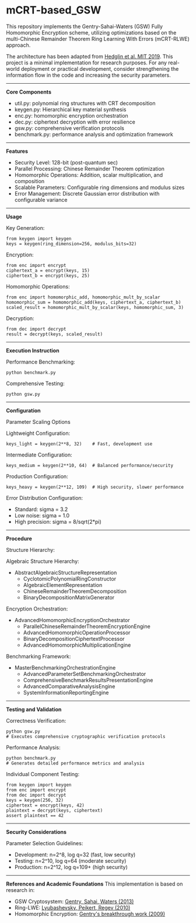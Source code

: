# mCRT-based_GSW

This repository implements the Gentry-Sahai-Waters (GSW) Fully Homomorphic Encryption scheme, utilizing optimizations based on the multi-Chinese Remainder Theorem Ring Learning With Errors (mCRT-RLWE) approach. 

The architecture has been adapted from [Hedglin et al. MIT 2019](https://github.com/hedglinnolan/GSW-Homomorphic-Encryption-Python). This project is a minimal implementation for research purposes. For any real-world deployment or practical development, consider strengthening the information flow in the code and increasing the security parameters.  

-----------------------------

**Core Components**
- util.py: polynomial ring structures with CRT decomposition
- keygen.py: Hierarchical key material synthesis  
- enc.py: homomorphic encryption orchestration
- dec.py: ciphertext decryption with error resilience
- gsw.py: comprehensive verification protocols
- benchmark.py: performance analysis and optimization framework

-----------------------------

**Features**
- Security Level: 128-bit (post-quantum sec)
- Parallel Processing: Chinese Remainder Theorem optimization
- Homomorphic Operations: Addition, scalar multiplication, and composition
- Scalable Parameters: Configurable ring dimensions and modulus sizes
- Error Management: Discrete Gaussian error distribution with configurable variance

-----------------------------

**Usage**

Key Generation:
```
from keygen import keygen
keys = keygen(ring_dimension=256, modulus_bits=32)
```

Encryption:
```
from enc import encrypt
ciphertext_a = encrypt(keys, 15)
ciphertext_b = encrypt(keys, 25)
```

Homomorphic Operations:
```
from enc import homomorphic_add, homomorphic_mult_by_scalar
homomorphic_sum = homomorphic_add(keys, ciphertext_a, ciphertext_b)
scaled_result = homomorphic_mult_by_scalar(keys, homomorphic_sum, 3)
```

Decryption:
```
from dec import decrypt
result = decrypt(keys, scaled_result)
```

-----------------------------

**Execution Instruction**

Performance Benchmarking:
```
python benchmark.py
```

Comprehensive Testing:
```
python gsw.py
```

-----------------------------

**Configuration**

Parameter Scaling Options

Lightweight Configuration:
```
keys_light = keygen(2**8, 32)    # Fast, development use
```

Intermediate Configuration:  
```
keys_medium = keygen(2**10, 64)  # Balanced performance/security
```

Production Configuration:
```
keys_heavy = keygen(2**12, 109)  # High security, slower performance
```

Error Distribution Configuration:
- Standard: sigma = 3.2
- Low noise: sigma = 1.0  
- High precision: sigma = 8/sqrt(2*pi)

-----------------------------

**Procedure**

Structure Hierarchy:

Algebraic Structure Hierarchy:
- AbstractAlgebraicStructureRepresentation
  - CyclotomicPolynomialRingConstructor
  - AlgebraicElementRepresentation
  - ChineseRemainderTheoremDecomposition
  - BinaryDecompositionMatrixGenerator

Encryption Orchestration:
- AdvancedHomomorphicEncryptionOrchestrator
  - ParallelChineseRemainderTheoremEncryptionEngine
  - AdvancedHomomorphicOperationProcessor
  - BinaryDecompositionCiphertextProcessor
  - AdvancedHomomorphicMultiplicationEngine

Benchmarking Framework:
- MasterBenchmarkingOrchestrationEngine
  - AdvancedParameterSetBenchmarkingOrchestrator
  - ComprehensiveBenchmarkResultsPresentationEngine
  - AdvancedComparativeAnalysisEngine
  - SystemInformationReportingEngine

-----------------------------

**Testing and Validation**

Correctness Verification:
```
python gsw.py
# Executes comprehensive cryptographic verification protocols
```

Performance Analysis:
```
python benchmark.py
# Generates detailed performance metrics and analysis
```

Individual Component Testing:
```
from keygen import keygen
from enc import encrypt
from dec import decrypt
keys = keygen(256, 32)
ciphertext = encrypt(keys, 42)
plaintext = decrypt(keys, ciphertext)
assert plaintext == 42
```

-----------------------------

**Security Considerations**

Parameter Selection Guidelines:
- Development: n=2^8, log q=32 (fast, low security)
- Testing: n=2^10, log q=64 (moderate security)  
- Production: n=2^12, log q=109+ (high security)

-----------------------------

**References and Academic Foundations**
This implementation is based on research in:
- GSW Cryptosystem: [Gentry, Sahai, Waters (2013)](https://link.springer.com/chapter/10.1007/978-3-642-40041-4_5)
- Ring-LWE: [Lyubashevsky, Peikert, Regev (2010)](https://link.springer.com/chapter/10.1007/978-3-642-13190-5_1)
- Homomorphic Encryption: [Gentry's breakthrough work (2009)](https://link.springer.com/chapter/10.1007/978-3-642-13190-5_2)
